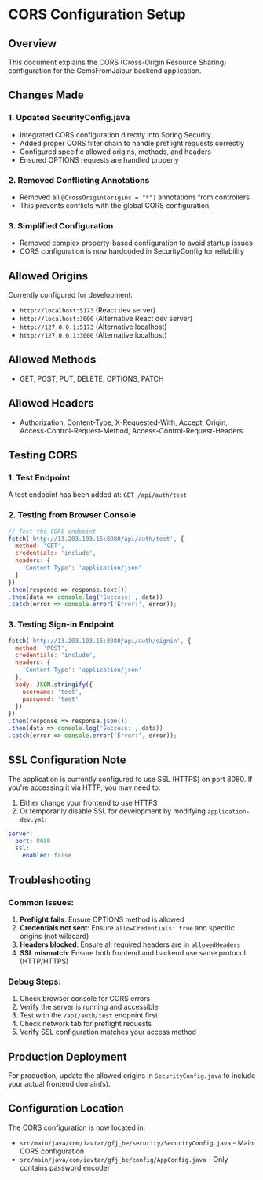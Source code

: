 # CORS Configuration Setup

## Overview
This document explains the CORS (Cross-Origin Resource Sharing) configuration for the GemsFromJaipur backend application.

## Changes Made

### 1. Updated SecurityConfig.java
- Integrated CORS configuration directly into Spring Security
- Added proper CORS filter chain to handle preflight requests correctly
- Configured specific allowed origins, methods, and headers
- Ensured OPTIONS requests are handled properly

### 2. Removed Conflicting Annotations
- Removed all `@CrossOrigin(origins = "*")` annotations from controllers
- This prevents conflicts with the global CORS configuration

### 3. Simplified Configuration
- Removed complex property-based configuration to avoid startup issues
- CORS configuration is now hardcoded in SecurityConfig for reliability

## Allowed Origins
Currently configured for development:
- `http://localhost:5173` (React dev server)
- `http://localhost:3000` (Alternative React dev server)
- `http://127.0.0.1:5173` (Alternative localhost)
- `http://127.0.0.1:3000` (Alternative localhost)

## Allowed Methods
- GET, POST, PUT, DELETE, OPTIONS, PATCH

## Allowed Headers
- Authorization, Content-Type, X-Requested-With, Accept, Origin, Access-Control-Request-Method, Access-Control-Request-Headers

## Testing CORS

### 1. Test Endpoint
A test endpoint has been added at: `GET /api/auth/test`

### 2. Testing from Browser Console
```javascript
// Test the CORS endpoint
fetch('http://13.203.103.15:8080/api/auth/test', {
  method: 'GET',
  credentials: 'include',
  headers: {
    'Content-Type': 'application/json'
  }
})
.then(response => response.text())
.then(data => console.log('Success:', data))
.catch(error => console.error('Error:', error));
```

### 3. Testing Sign-in Endpoint
```javascript
fetch('http://13.203.103.15:8080/api/auth/signin', {
  method: 'POST',
  credentials: 'include',
  headers: {
    'Content-Type': 'application/json'
  },
  body: JSON.stringify({
    username: 'test',
    password: 'test'
  })
})
.then(response => response.json())
.then(data => console.log('Success:', data))
.catch(error => console.error('Error:', error));
```

## SSL Configuration Note
The application is currently configured to use SSL (HTTPS) on port 8080. If you're accessing it via HTTP, you may need to:

1. Either change your frontend to use HTTPS
2. Or temporarily disable SSL for development by modifying `application-dev.yml`:

```yaml
server:
  port: 8080
  ssl:
    enabled: false
```

## Troubleshooting

### Common Issues:
1. **Preflight fails**: Ensure OPTIONS method is allowed
2. **Credentials not sent**: Ensure `allowCredentials: true` and specific origins (not wildcard)
3. **Headers blocked**: Ensure all required headers are in `allowedHeaders`
4. **SSL mismatch**: Ensure both frontend and backend use same protocol (HTTP/HTTPS)

### Debug Steps:
1. Check browser console for CORS errors
2. Verify the server is running and accessible
3. Test with the `/api/auth/test` endpoint first
4. Check network tab for preflight requests
5. Verify SSL configuration matches your access method

## Production Deployment
For production, update the allowed origins in `SecurityConfig.java` to include your actual frontend domain(s).

## Configuration Location
The CORS configuration is now located in:
- `src/main/java/com/iavtar/gfj_be/security/SecurityConfig.java` - Main CORS configuration
- `src/main/java/com/iavtar/gfj_be/config/AppConfig.java` - Only contains password encoder 